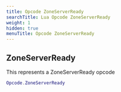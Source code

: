 ```yaml
---
title: Opcode ZoneServerReady
searchTitle: Lua Opcode ZoneServerReady
weight: 1
hidden: true
menuTitle: Opcode ZoneServerReady
---
```

## ZoneServerReady

This represents a ZoneServerReady opcode
```lua
Opcode.ZoneServerReady
```
